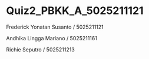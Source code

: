 # Quiz2_PBKK_A_5025211121

Frederick Yonatan Susanto / 5025211121

Andhika Lingga Mariano / 5025211161

Richie Seputro / 5025211213
